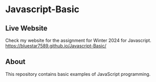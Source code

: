 # Javascript-Basic

## Live Website
Check my website for the assignment for Winter 2024 for Javascript.
https://bluestar7589.github.io/Javascript-Basic/
## About
This repository contains basic examples of JavaScript programming.
